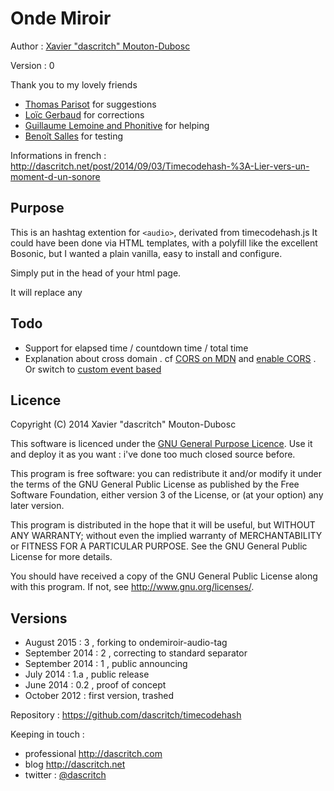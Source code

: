 Onde Miroir <audio> tag
=======================

Author :  [Xavier "dascritch" Mouton-Dubosc](http://dascritch.com)

Version : 0

Thank you to my lovely friends
* [Thomas Parisot](https://oncletom.io/) for suggestions
* [Loïc Gerbaud](https://github.com/chibani) for corrections
* [Guillaume Lemoine and Phonitive](http://www.phonitive.fr/) for helping
* [Benoît Salles](https://twitter.com/infestedgrunt) for testing

Informations in french : <http://dascritch.net/post/2014/09/03/Timecodehash-%3A-Lier-vers-un-moment-d-un-sonore>

Purpose
-------

This is an hashtag extention for `<audio>`, derivated from timecodehash.js
It could have been done via HTML templates, with a polyfill like the excellent Bosonic, but I wanted a plain vanilla, easy to install and configure.

Simply put <script src="src/ondemiroir-audio-tag.js"></script> in the head of your html page.

It will replace any <audio control> by an specialy crafted UI.
title="<string>" : Name of the audio
poster="<url>" : Cover image
data-canonical="<url>" : link to the original page of the sound

Todo
----

- Support for elapsed time / countdown time / total time
- Explanation about cross domain . cf [CORS on MDN](https://developer.mozilla.org/en-US/docs/Web/HTTP/Access_control_CORS) and    [enable CORS](http://enable-cors.org/server_apache.html) . Or switch to [custom event based](https://developer.mozilla.org/en-US/docs/Web/API/CustomEvent)

Licence
-------

Copyright (C) 2014 Xavier "dascritch" Mouton-Dubosc

This software is licenced under the [GNU General Purpose Licence](http://www.gnu.org/licenses/gpl-3.0.txt).
Use it and deploy it as you want : i've done too much closed source before.

This program is free software: you can redistribute it and/or modify
it under the terms of the GNU General Public License as published by
the Free Software Foundation, either version 3 of the License, or
(at your option) any later version.

This program is distributed in the hope that it will be useful,
but WITHOUT ANY WARRANTY; without even the implied warranty of
MERCHANTABILITY or FITNESS FOR A PARTICULAR PURPOSE.  See the
GNU General Public License for more details.

You should have received a copy of the GNU General Public License
along with this program.  If not, see <http://www.gnu.org/licenses/>.

Versions
--------
* August 2015 : 3 , forking to ondemiroir-audio-tag
* September 2014 : 2 , correcting to standard separator
* September 2014 : 1 , public announcing
* July 2014 : 1.a , public release
* June 2014 : 0.2 , proof of concept
* October 2012 : first version, trashed

Repository : <https://github.com/dascritch/timecodehash>

Keeping in touch :
* professional <http://dascritch.com>
* blog <http://dascritch.net>
* twitter : [@dascritch](https://twitter.com/dascritch)
